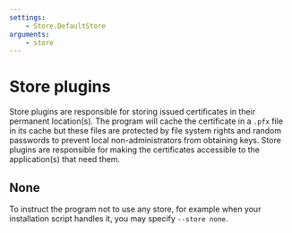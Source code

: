 ```yaml
---
settings:
    - Store.DefaultStore
arguments:
    - store
---
```

# Store plugins
Store plugins are responsible for storing issued certificates in their permanent 
location(s). The program will cache the certificate in a `.pfx` file in its cache 
but these files are protected by file system rights and random passwords to prevent 
local non-administrators from obtaining keys. Store plugins are responsible for 
making the certificates accessible to the application(s) that need them.

## None
To instruct the program not to use any store, for example when your installation 
script handles it, you may specify `‑‑store none`. 